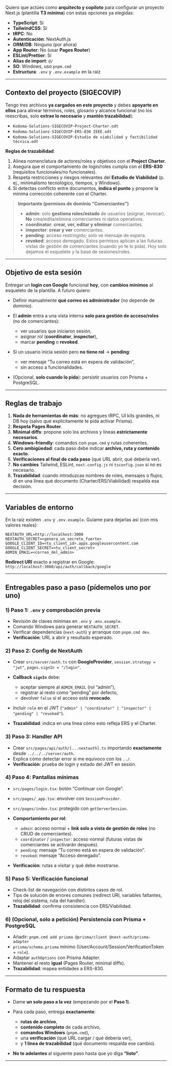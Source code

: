 Quiero que actúes como **arquitecto y copiloto** para configurar un proyecto Next.js (plantilla **T3 mínima**) con estas opciones ya elegidas:

* **TypeScript**: Sí
* **TailwindCSS**: Sí
* **tRPC**: No
* **Autenticación**: NextAuth.js
* **ORM/DB**: Ninguno (por ahora)
* **App Router**: No (usar **Pages Router**)
* **ESLint/Prettier**: Sí
* **Alias de import**: `@/`
* **SO**: Windows, uso `pnpm.cmd`
* **Estructura**: `.env` y `.env.example` en la raíz

---

## Contexto del proyecto (SIGECOVIP)

Tengo tres archivos **ya cargados en este proyecto** y debes **apoyarte en ellos** para alinear términos, roles, glosario y alcance funcional (no los reescribas, solo **extrae lo necesario** y **mantén trazabilidad**):

* `Kodoma-Solutions-SIGECOVIP-Project-Charter.odt`
* `Kodoma-Solutions-SIGECOVIP-ERS-830 IEEE.odt`
* `Kodoma-Solutions-SIGECOVIP-Estudio de viabilidad y factibilidad técnica.odt`

**Reglas de trazabilidad**:

1. Alinea nomenclatura de actores/roles y objetivos con el **Project Charter**.
2. Asegura que el comportamiento de login/roles cumpla con el **ERS-830** (requisitos funcionales/no funcionales).
3. Respeta restricciones y riesgos relevantes del **Estudio de Viabilidad** (p. ej., minimalismo tecnológico, tiempos, y Windows).
4. Si detectas conflicto entre documentos, **indica el punto** y propone la mínima corrección coherente con el Charter.

> **Importante (permisos de dominio “Comerciantes”)**
>
> * **admin**: solo **gestiona roles/estado** de usuarios (asignar, revocar). **No** crea/edita/elimina comerciantes ni datos operativos.
> * **coordinator**: **crear, ver, editar y eliminar** comerciantes.
> * **inspector**: **crear y ver** comerciantes.
> * **pending**: acceso restringido; solo ve mensaje de espera.
> * **revoked**: acceso denegado.
>   Estos permisos aplican a las futuras vistas de gestión de comerciantes (cuando yo te lo pida). Hoy solo dejamos el esqueleto y la base de sesiones/roles.

---

## Objetivo de esta sesión

Entregar un **login con Google** funcional **hoy**, con **cambios mínimos** al esqueleto de la plantilla. A futuro quiero:

* Definir manualmente **qué correo es administrador** (no depende de dominio).
* El **admin** entra a una vista interna **solo para gestión de acceso/roles** (no de comerciantes):

  * ver usuarios que iniciaron sesión,
  * asignar rol (**coordinator**, **inspector**),
  * marcar **pending** o **revoked**.
* Si un usuario inicia sesión pero **no tiene rol** → **pending**:

  * ver mensaje “Tu correo está en espera de validación”,
  * sin acceso a funcionalidades.
* (Opcional, **solo cuando lo pida**): persistir usuarios con Prisma + PostgreSQL.

---

## Reglas de trabajo

1. **Nada de herramientas de más**: no agregues tRPC, UI kits grandes, ni DB hoy (salvo que explícitamente te pida activar Prisma).
2. **Respeta Pages Router**.
3. **Minimal diffs**: propone solo los archivos y líneas **estrictamente necesarios**.
4. **Windows-friendly**: comandos con `pnpm.cmd` y rutas coherentes.
5. **Cero ambigüedad**: cada paso debe indicar **archivo, ruta y contenido exacto**.
6. **Verificaciones al final de cada paso** (qué URL abrir, qué debería ver).
7. **No cambies** Tailwind, ESLint, `next.config.js` ni `tsconfig.json` si no es necesario.
8. **Trazabilidad**: cuando introduzcas nombres de roles, mensajes o flujos, di en una línea qué documento (Charter/ERS/Viabilidad) respalda esa decisión.

---

## Variables de entorno

En la raíz existen `.env` y `.env.example`. Guíame para dejarlas así (con mis valores reales):

```
NEXTAUTH_URL=http://localhost:3000
NEXTAUTH_SECRET=<genera_un_secreto_fuerte>
GOOGLE_CLIENT_ID=<tu_client_id>.apps.googleusercontent.com
GOOGLE_CLIENT_SECRET=<tu_client_secret>
ADMIN_EMAIL=<correo_del_admin>
```

**Redirect URI** exacto a registrar en Google:
`http://localhost:3000/api/auth/callback/google`

---

## Entregables paso a paso (**pídemelos uno por uno**)

### 1) Paso 1: `.env` y comprobación previa

* Revisión de claves mínimas en `.env` y `.env.example`.
* Comando Windows para generar `NEXTAUTH_SECRET`.
* Verificar dependencias (`next-auth`) y arranque con `pnpm.cmd dev`.
* **Verificación**: URL a abrir y resultado esperado.

### 2) Paso 2: Config de NextAuth

* Crear `src/server/auth.ts` con **GoogleProvider**, `session.strategy = "jwt"`, `pages.signIn = "/login"`.
* **Callback `signIn`** debe:

  * aceptar siempre al `ADMIN_EMAIL` (rol “admin”),
  * registrar al resto como “pending” por defecto,
  * devolver `false` si el acceso está **revocado**.
* Incluir `role` en el JWT (`"admin" | "coordinator" | "inspector" | "pending" | "revoked"`).
* **Trazabilidad**: indica en una línea cómo esto refleja ERS y el Charter.

### 3) Paso 3: Handler API

* Crear `src/pages/api/auth/[...nextauth].ts` importando **exactamente** desde `../../../server/auth`.
* Explica cómo detectar error si me equivoco con los `../`.
* **Verificación**: prueba de login y estado del JWT en sesión.

### 4) Paso 4: Pantallas mínimas

* `src/pages/login.tsx`: botón “Continuar con Google”.
* `src/pages/_app.tsx`: envolver con `SessionProvider`.
* `src/pages/index.tsx`: protegido con `getServerSession`.
* **Comportamiento por rol**:

  * `admin`: acceso normal + **link solo a vista de gestión de roles** (no CRUD de comerciantes).
  * `coordinator` / `inspector`: acceso normal (futuras vistas de comerciantes se activarán después).
  * `pending`: mensaje “Tu correo está en espera de validación”.
  * `revoked`: mensaje “Acceso denegado”.
* **Verificación**: rutas a visitar y qué debe mostrarse.

### 5) Paso 5: Verificación funcional

* Check-list de navegación con distintos casos de rol.
* Tips de solución de errores comunes (redirect URI, variables faltantes, reloj del sistema, ruta del handler).
* **Trazabilidad**: confirma consistencia con ERS/Viabilidad.

### 6) (Opcional, **solo a petición**) Persistencia con Prisma + PostgreSQL

* Añadir: `pnpm.cmd add prisma @prisma/client @next-auth/prisma-adapter`
* `prisma/schema.prisma` mínimo (User/Account/Session/VerificationToken + `role`).
* Adaptar `authOptions` con Prisma Adapter.
* Mantener el resto **igual** (Pages Router, minimal diffs).
* **Trazabilidad**: mapea entidades a ERS-830.

---

## Formato de tu respuesta

* Dame **un solo paso a la vez** (empezando por el **Paso 1**).
* Para cada paso, entrega **exactamente**:

  * **rutas de archivo**,
  * **contenido completo** de cada archivo,
  * **comandos Windows** (`pnpm.cmd`),
  * una **verificación** (qué URL cargar / qué debería ver),
  * y **1 línea de trazabilidad** (qué documento respalda ese cambio).
* **No te adelantes** al siguiente paso hasta que yo diga **“listo”**.

---
